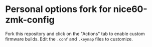 # Personal options fork for nice60-zmk-config

Fork this repository and click on the "Actions" tab to enable custom firmware builds. Edit the `.conf` and `.keymap` files to customize.
